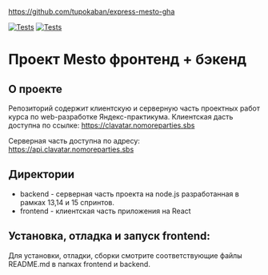 https://github.com/tupokaban/express-mesto-gha

[![Tests](https://github.com/tupokaban/express-mesto-gha/actions/workflows/tests-13-sprint.yml/badge.svg)](https://github.com/yandex-praktikum/express-mesto-gha/actions/workflows/tests-13-sprint.yml)  [![Tests](https://github.com/tupokaban/express-mesto-gha/actions/workflows/tests-14-sprint.yml/badge.svg)](https://github.com/yandex-praktikum/express-mesto-gha/actions/workflows/tests-14-sprint.yml)
# Проект Mesto фронтенд + бэкенд

## О проекте
Репозиторий содержит клиентскую и серверную часть проектных работ курса по web-разработке Яндекс-практикума.
Клиентская дасть доступна по ссылке:  https://clavatar.nomoreparties.sbs

Серверная часть доступна по адресу:  
https://api.clavatar.nomoreparties.sbs 

## Директории
- backend - серверная часть проекта на node.js разработанная в рамках 13,14 и 15 спринтов. 
- frontend - клиентская часть приложения на React

## Установка, отладка и запуск frontend:
Для установки, отладки, сборки смотрите соответствующие файлы README.md в папках frontend и backend.

